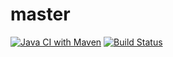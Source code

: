 # master
[![Java CI with Maven](https://github.com/songyuyuyu/springboot-demo/actions/workflows/maven.yml/badge.svg)](https://github.com/songyuyuyu/springboot-demo/actions/workflows/maven.yml)
[![Build Status](https://www.travis-ci.com/songyuyuyu/springboot-demo.svg?branch=main)](https://www.travis-ci.com/songyuyuyu/springboot-demo)
